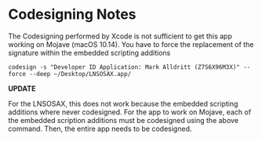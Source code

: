 # Codesigning Notes

The Codesigning performed by Xcode is not sufficient to get this app working on Mojave (macOS 10.14).  You have to 
force the replacement of the signature within the embedded scripting additions

```
codesign -s "Developer ID Application: Mark Alldritt (Z7S6X96M3X)" --force --deep ~/Desktop/LNSOSAX.app/
```

**UPDATE**

For the LNSOSAX, this does not work because the embedded scripting additions where never codesigned.  For the app 
to work on Mojave, each of the embedded scription additions must be codesigned using the above command.  Then, the entire
app needs to be codesigned.
